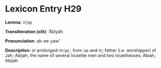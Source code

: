 # Lexicon Entry H29

**Lemma**: אֲבִיָּה

**Transliteration (xlit)**: ʼĂbîyâh

**Pronunciation**: ab-ee-yaw'

**Description**:
or prolonged אֲבִיָּהוּ ; from אָב and יָהּ; father (i.e. worshipper) of Jah; Abijah, the name of several Israelite men and two Israelitesses; Abiah, Abijah.
